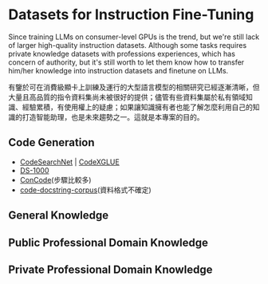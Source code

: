 # Datasets for Instruction Fine-Tuning

Since training LLMs on consumer-level GPUs is the trend, but we're still lack of larger high-quality instruction datasets. 
Although some tasks requires private knowledge datasets with professions experiences, which has concern of authority, but it's still worth to let them know how to transfer him/her knowledge into instruction datasets and finetune on LLMs.

有鑒於可在消費級顯卡上訓練及運行的大型語言模型的相關研究已經逐漸清晰，但大量且高品質的指令資料集尚未被很好的提供；儘管有些資料集屬於私有領域知識、經驗累積，有使用權上的疑慮；如果讓知識擁有者也能了解怎麼利用自己的知識的打造智能助理，也是未來趨勢之一。這就是本專案的目的。


## Code Generation
- [CodeSearchNet](https://github.com/github/CodeSearchNet#data-details) | [CodeXGLUE](https://github.com/facebookresearch/CodeGen/blob/main/CodeXGLUE/Code-Text/code-to-text/README.md)
- [DS-1000](https://github.com/HKUNLP/DS-1000)
- [ConCode](https://github.com/sriniiyer/concode)(步驟比較多)
- [code-docstring-corpus](https://github.com/EdinburghNLP/code-docstring-corpus)(資料格式不確定)

## General Knowledge

## Public Professional Domain Knowledge

## Private Professional Domain Knowledge

